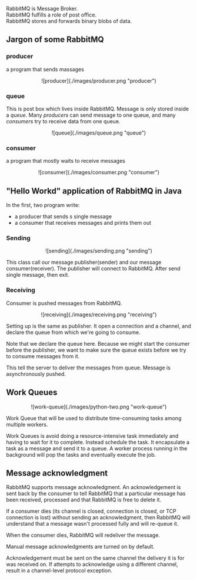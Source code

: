 RabbitMQ is Message Broker.  
RabbitMQ fulfills a role of post office.  
RabbitMQ stores and forwards binary blobs of data.  

## Jargon of some RabbitMQ
### producer
a program that sends massages

<div style="text-align:center;">![producer](./images/producer.png "producer")</div>

### queue
This is post box which lives inside RabbitMQ. Message is only stored inside a *queue*. Many *producers* can send message to one queue, and many *consumers* try to receive data from one queue.

<div style="text-align:center;">![queue](./images/queue.png "queue")</div>

### consumer
a program that mostly waits to receive messages

<div style="text-align:center;">![consumer](./images/consumer.png "consumer")</div>

## "Hello Workd" application of RabbitMQ in Java
In the first, two program write:
- a producer that sends s single message
- a consumer that receives messages and prints them out

### Sending
<div style="text-align:center;">![sending](./images/sending.png "sending")</div>

This class call our message publisher(sender) and our message consumer(receiver). The publisher will connect to RabbitMQ. After send single message, then exit.

### Receiving
Consumer is pushed messages from RabbitMQ.

<div style="text-align:center;">![receiving](./images/receiving.png "receiving")</div>

Setting up is the same as publisher. It open a connection and a channel, and declare the queue from which we're going to consume.

Note that we declare the queue here. Because we might start the consumer before the publisher, we want to make sure the queue exists before we try to consume messages from it.

This tell the server to deliver the messages from queue. Message is asynchronously pushed.

## Work Queues
<div style="text-align:center;">![work-queue](./images/python-two.png "work-queue")</div>

Work Queue that will be used to distribute time-consuming tasks among multiple workers.

Work Queues is avoid doing a resource-intensive task immediately and having to wait for it to complete. Instead schedule the task. It encapsulate a task as a message and send it to a queue. A worker process running in the background will pop the tasks and eventually execute the job.

## Message acknowledgment
RabbitMQ supports message acknowledgment. An acknowledgement is sent back by the consumer to tell RabbitMQ that a particular message has been received, processed and that RabbitMQ is free to delete it.

If a consumer dies (its channel is closed, connection is closed, or TCP connection is lost) without sending an acknowledgment, then RabbitMQ will understand that a message wasn't processed fully and will re-queue it.

When the consumer dies, RabbitMQ will redeliver the message.

Manual message acknowledgments are turned on by default.

Acknowledgement must be sent on the same channel the delivery it is for was received on. If attempts to acknowledge using a different channel, result in a channel-level protocol exception. 
